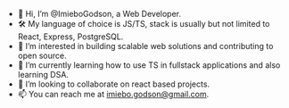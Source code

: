 - 👋 Hi, I’m @ImieboGodson, a Web Developer.
- 🛠 My language of choice is JS/TS, stack is usually but not limited to React, Express, PostgreSQL.
- 👀 I’m interested in building scalable web solutions and contributing to open source.
- 🌱 I’m currently learning how to use TS in fullstack applications and also learning DSA.
- 💞️ I’m looking to collaborate on react based projects.
- 📫 You can reach me at imiebo.godson@gmail.com.

<!---
ImieboGodson/ImieboGodson is a ✨ special ✨ repository because its `README.md` (this file) appears on your GitHub profile.
You can click the Preview link to take a look at your changes.
--->
